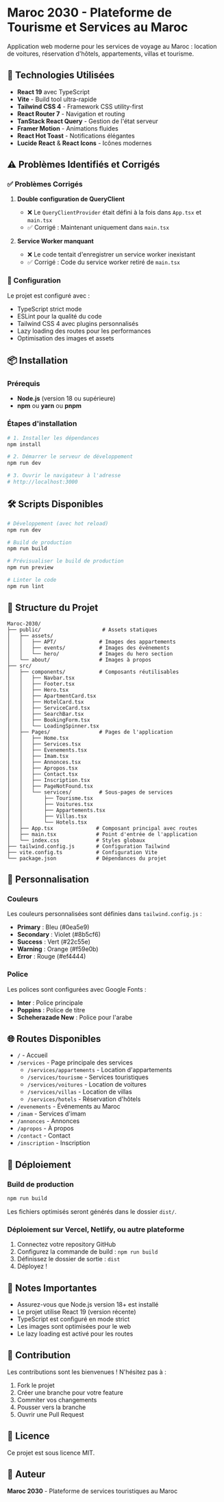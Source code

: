 # Maroc 2030 - Plateforme de Tourisme et Services au Maroc

Application web moderne pour les services de voyage au Maroc : location de voitures, réservation d'hôtels, appartements, villas et tourisme.

## 🚀 Technologies Utilisées

- **React 19** avec TypeScript
- **Vite** - Build tool ultra-rapide
- **Tailwind CSS 4** - Framework CSS utility-first
- **React Router 7** - Navigation et routing
- **TanStack React Query** - Gestion de l'état serveur
- **Framer Motion** - Animations fluides
- **React Hot Toast** - Notifications élégantes
- **Lucide React** & **React Icons** - Icônes modernes

## ⚠️ Problèmes Identifiés et Corrigés

### ✅ Problèmes Corrigés

1. **Double configuration de QueryClient** 
   - ❌ Le `QueryClientProvider` était défini à la fois dans `App.tsx` et `main.tsx`
   - ✅ Corrigé : Maintenant uniquement dans `main.tsx`

2. **Service Worker manquant**
   - ❌ Le code tentait d'enregistrer un service worker inexistant
   - ✅ Corrigé : Code du service worker retiré de `main.tsx`

### 🔧 Configuration

Le projet est configuré avec :
- TypeScript strict mode
- ESLint pour la qualité du code
- Tailwind CSS 4 avec plugins personnalisés
- Lazy loading des routes pour les performances
- Optimisation des images et assets

## 📦 Installation

### Prérequis

- **Node.js** (version 18 ou supérieure)
- **npm** ou **yarn** ou **pnpm**

### Étapes d'installation

```bash
# 1. Installer les dépendances
npm install

# 2. Démarrer le serveur de développement
npm run dev

# 3. Ouvrir le navigateur à l'adresse
# http://localhost:3000
```

## 🛠️ Scripts Disponibles

```bash
# Développement (avec hot reload)
npm run dev

# Build de production
npm run build

# Prévisualiser le build de production
npm run preview

# Linter le code
npm run lint
```

## 📁 Structure du Projet

```
Maroc-2030/
├── public/                    # Assets statiques
│   ├── assets/
│   │   ├── APT/              # Images des appartements
│   │   ├── events/           # Images des événements
│   │   └── hero/             # Images du hero section
│   └── about/                # Images à propos
├── src/
│   ├── components/           # Composants réutilisables
│   │   ├── Navbar.tsx
│   │   ├── Footer.tsx
│   │   ├── Hero.tsx
│   │   ├── ApartmentCard.tsx
│   │   ├── HotelCard.tsx
│   │   ├── ServiceCard.tsx
│   │   ├── SearchBar.tsx
│   │   ├── BookingForm.tsx
│   │   └── LoadingSpinner.tsx
│   ├── Pages/                # Pages de l'application
│   │   ├── Home.tsx
│   │   ├── Services.tsx
│   │   ├── Evenements.tsx
│   │   ├── Imam.tsx
│   │   ├── Annonces.tsx
│   │   ├── Apropos.tsx
│   │   ├── Contact.tsx
│   │   ├── Inscription.tsx
│   │   ├── PageNotFound.tsx
│   │   └── services/         # Sous-pages de services
│   │       ├── Tourisme.tsx
│   │       ├── Voitures.tsx
│   │       ├── Appartements.tsx
│   │       ├── Villas.tsx
│   │       └── Hotels.tsx
│   ├── App.tsx              # Composant principal avec routes
│   ├── main.tsx             # Point d'entrée de l'application
│   └── index.css            # Styles globaux
├── tailwind.config.js       # Configuration Tailwind
├── vite.config.ts           # Configuration Vite
└── package.json             # Dépendances du projet
```

## 🎨 Personnalisation

### Couleurs

Les couleurs personnalisées sont définies dans `tailwind.config.js` :

- **Primary** : Bleu (#0ea5e9)
- **Secondary** : Violet (#8b5cf6)
- **Success** : Vert (#22c55e)
- **Warning** : Orange (#f59e0b)
- **Error** : Rouge (#ef4444)

### Police

Les polices sont configurées avec Google Fonts :
- **Inter** : Police principale
- **Poppins** : Police de titre
- **Scheherazade New** : Police pour l'arabe

## 🌐 Routes Disponibles

- `/` - Accueil
- `/services` - Page principale des services
  - `/services/appartements` - Location d'appartements
  - `/services/tourisme` - Services touristiques
  - `/services/voitures` - Location de voitures
  - `/services/villas` - Location de villas
  - `/services/hotels` - Réservation d'hôtels
- `/evenements` - Événements au Maroc
- `/imam` - Services d'imam
- `/annonces` - Annonces
- `/apropos` - À propos
- `/contact` - Contact
- `/inscription` - Inscription

## 🚀 Déploiement

### Build de production

```bash
npm run build
```

Les fichiers optimisés seront générés dans le dossier `dist/`.

### Déploiement sur Vercel, Netlify, ou autre plateforme

1. Connectez votre repository GitHub
2. Configurez la commande de build : `npm run build`
3. Définissez le dossier de sortie : `dist`
4. Déployez !

## 📝 Notes Importantes

- Assurez-vous que Node.js version 18+ est installé
- Le projet utilise React 19 (version récente)
- TypeScript est configuré en mode strict
- Les images sont optimisées pour le web
- Le lazy loading est activé pour les routes

## 🤝 Contribution

Les contributions sont les bienvenues ! N'hésitez pas à :
1. Fork le projet
2. Créer une branche pour votre feature
3. Commiter vos changements
4. Pousser vers la branche
5. Ouvrir une Pull Request

## 📄 Licence

Ce projet est sous licence MIT.

## 👤 Auteur

**Maroc 2030** - Plateforme de services touristiques au Maroc
